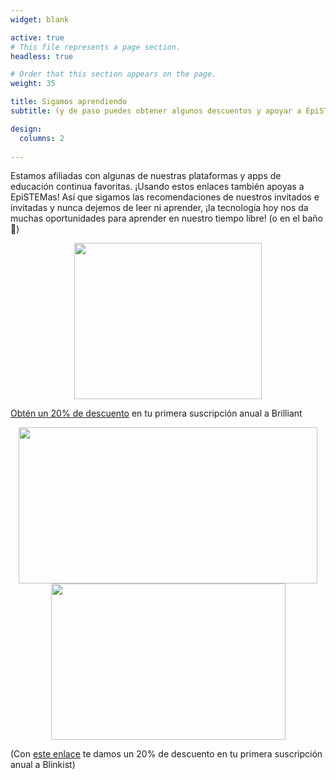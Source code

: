 ```yaml
---
widget: blank

active: true
# This file represents a page section.
headless: true

# Order that this section appears on the page.
weight: 35

title: Sigamos aprendiendo
subtitle: (y de paso puedes obtener algunos descuentos y apoyar a EpiSTEMas)

design:
  columns: 2
  
---
```


Estamos afiliadas con algunas de nuestras plataformas y apps de educación continua favoritas. ¡Usando estos enlaces también apoyas a EpiSTEMas! Así que sigamos las recomendaciones de nuestros invitados e invitadas y nunca dejemos de leer ni aprender, ¡la tecnología hoy nos da muchas oportunidades para aprender en nuestro tiempo libre! (o en el baño :hand_over_mouth:)

<center> <a href="https://brilliant.sjv.io/c/2994553/1003364/12858?subId1=epiSTEMas&u=http%3A%2F%2Fbrilliant.org%2Fimpactnetwork%2F%3Firclickid%3D%7Bclickid%7D%26utm_medium%3Daffiliates%26utm_campaign%3D%7Birpid%7D%26utm_source%3D%7Bmp_value1%7D%26utm_content%3D%7Btimestamp%7D_%7Biradtype%7D_%7Biradname%7D%26utm_term%3D%7Bmp_value2%7D" target="_top" id="1003364"><img src="//a.impactradius-go.com/display-ad/12858-1003364" border="0" alt="" width="300" height="250"/></a><img height="0" width="0" src="https://imp.pxf.io/i/2994553/1003364/12858?subId1=epiSTEMas" style="position:absolute;visibility:hidden;" border="1" /> </center> 

[Obtén un 20% de descuento](https://brilliant.sjv.io/c/2994553/1003358/12858?subId1=EpiSTEMas&u=http%3A%2F%2Fbrilliant.org%2Fimpactnetwork%2F) en tu primera suscripción anual a Brilliant




<center> <a href="https://imp.i384100.net/c/2994553/1213616/14726?subId1=EpiSTEMas&u=http%3A%2F%2Fwww.coursera.org%3Firclickid%3D%7Bclickid%7D%26utm_medium%3Dpartners%26utm_source%3Dimpact%26utm_campaign%3D%7Birpid%7D%26utm_content%3Db2c" target="_top" id="1213616"><img src="//a.impactradius-go.com/display-ad/14726-1213616" border="0" alt="" width="477.70" height="250"/></a><img height="0" width="0" src="https://imp.pxf.io/i/2994553/1213616/14726?subId1=EpiSTEMas" style="position:absolute;visibility:hidden;" border="1" /> </center>




<center> <a href="https://blinkist.o6eiov.net/c/2994553/815683/10732?subId1=EpiSTEMas&u=http%3A%2F%2Fwww.blinkist.com%3Firclickid%3D%7Bclickid%7D%26utm_medium%3Dpaid%26utm_campaign%3D%7Birpid%7D%26utm_source%3DImpact%26utm_term%3D%7Biradname%7D%26utm_content%3D%7Bircid%7D" target="_top" id="815683"><img src="//a.impactradius-go.com/display-ad/10732-815683" border="0" alt="" width="375" height="250"/></a><img height="0" width="0" src="https://imp.pxf.io/i/2994553/815683/10732?subId1=EpiSTEMas" style="position:absolute;visibility:hidden;" border="0" /> </center>



(Con [este enlace](https://blinkist.o6eiov.net/c/2994553/1097451/10732?subId1=EpiSTEMas&u=http%3A%2F%2Fwww.blinkist.com%2Fen%2Fnc%2Fpartners%2Fimpactaffiliate%2Fmain) te damos un 20% de descuento en tu primera suscripción anual a Blinkist)